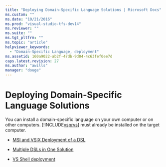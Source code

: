 ```yaml
---
title: "Deploying Domain-Specific Language Solutions | Microsoft Docs"
ms.custom: ""
ms.date: "10/21/2016"
ms.prod: "visual-studio-tfs-dev14"
ms.reviewer: ""
ms.suite: ""
ms.tgt_pltfrm: ""
ms.topic: "article"
helpviewer_keywords: 
  - "Domain-Specific Language, deployment"
ms.assetid: 160a9022-ab2f-47db-9d04-4c63fef0ee7d
caps.latest.revision: 27
ms.author: "awills"
manager: "douge"
---
```

# Deploying Domain-Specific Language Solutions
You can install a domain-specific language on your own computer or on other computers. [!INCLUDE[vsprvs](../code-quality/includes/vsprvs_md.md)] must already be installed on the target computer.  
  
-   [MSI and VSIX Deployment of a DSL](../modeling/msi-and-vsix-deployment-of-a-dsl.md)  
  
-   [Multiple DSLs in One Solution](../modeling/multiple-dsls-in-one-solution.md)  
  
-   [VS Shell deployment](../modeling/vs-shell-deployment.md)